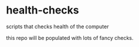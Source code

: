 # health-checks
scripts that checks health of the computer
 
 this repo will be populated with lots of fancy checks.